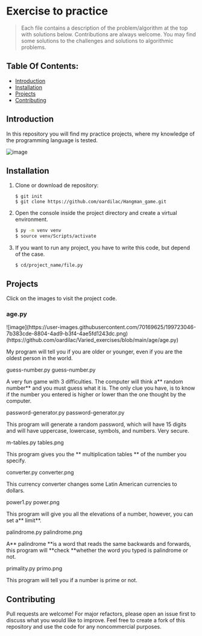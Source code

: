 # Exercise to practice
> Each file contains a description of the problem/algorithm at the top with solutions below. Contributions are always welcome. You may find some solutions to the challenges and solutions to algorithmic problems. 


## Table Of Contents:
 - [Introduction](#introduction)
 - [Installation](#installation)
 - [Projects](#projects)
 - [Contributing](#contributing)

## Introduction
In this repository you will find my practice projects, where my knowledge of the programming language is tested.

![image](https://user-images.githubusercontent.com/70169625/199720662-fadd180f-24af-4f20-811d-f153471f7002.png)

## Installation
1. Clone or download de repository:
    ```
    $ git init
    $ git clone https://github.com/oardilac/Hangman_game.git
    ```

2. Open the console inside the project directory and create a virtual environment.
    ```bash
    $ py -m venv venv
    $ source venv/Scripts/activate
    ```

3. If you want to run any project, you have to write this code, but depend of the case.
    ```
    $ cd/project_name/file.py
    ```

## Projects
Click on the images to visit the project code.

<h3>age.py</h3>
![image](https://user-images.githubusercontent.com/70169625/199723046-7b383cde-8804-4ad9-b3f4-4ae5fd1243dc.png)(https://github.com/oardilac/Varied_exercises/blob/main/age/age.py)

My program will tell you if you are older or younger, even if you are the oldest person in the world.

guess-number.py
guess-number.py

A very fun game with 3 difficulties. The computer will think a** random number** and you must guess what it is. The only clue you have, is to know if the number you entered is higher or lower than the one thought by the computer.

password-generator.py
password-generator.py

This program will generate a random password, which will have 15 digits and will have uppercase, lowercase, symbols, and numbers. Very secure.

m-tables.py
tables.png

This program gives you the ** multiplication tables ** of the number you specify.

converter.py
converter.png

This currency converter changes some Latin American currencies to dollars.

power1.py
power.png

This program will give you all the elevations of a number, however, you can set a** limit**.

palindrome.py
palindrome.png

A** palindrome **is a word that reads the same backwards and forwards, this program will **check **whether the word you typed is palindrome or not.

primality.py
primo.png

This program will tell you if a number is prime or not.


## Contributing
Pull requests are welcome! For major refactors, please open an issue first to discuss what you would like to improve. Feel free to create a fork of this repository and use the code for any noncommercial purposes.
